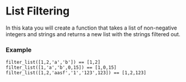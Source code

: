 # List Filtering
In this kata you will create a function that takes a list of non-negative integers and strings and returns a new list with the strings filtered out.
### Example
```
filter_list([1,2,'a','b']) == [1,2]
filter_list([1,'a','b',0,15]) == [1,0,15]
filter_list([1,2,'aasf','1','123',123]) == [1,2,123]
```